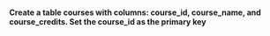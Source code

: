 #### Create a table courses with columns: course_id, course_name, and course_credits. Set the course_id as the primary key